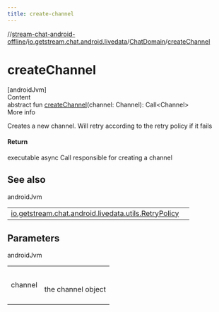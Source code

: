 ```yaml
---
title: create-channel
---
```

//[stream-chat-android-offline](../../../index.md)/[io.getstream.chat.android.livedata](../index.md)/[ChatDomain](index.md)/[createChannel](createChannel.md)



# createChannel  
[androidJvm]  
Content  
abstract fun [createChannel](createChannel.md)(channel: Channel): Call&lt;Channel&gt;  
More info  


Creates a new channel. Will retry according to the retry policy if it fails



#### Return  


executable async Call responsible for creating a channel



## See also  
  
androidJvm  
  
| | |
|---|---|
| <a name="io.getstream.chat.android.livedata/ChatDomain/createChannel/#io.getstream.chat.android.client.models.Channel/PointingToDeclaration/"></a>[io.getstream.chat.android.livedata.utils.RetryPolicy](../../io.getstream.chat.android.livedata.utils/RetryPolicy/index.md)| <a name="io.getstream.chat.android.livedata/ChatDomain/createChannel/#io.getstream.chat.android.client.models.Channel/PointingToDeclaration/"></a>|
  


## Parameters  
  
androidJvm  
  
| | |
|---|---|
| <a name="io.getstream.chat.android.livedata/ChatDomain/createChannel/#io.getstream.chat.android.client.models.Channel/PointingToDeclaration/"></a>channel| <a name="io.getstream.chat.android.livedata/ChatDomain/createChannel/#io.getstream.chat.android.client.models.Channel/PointingToDeclaration/"></a><br/><br/>the channel object<br/><br/>|
  
  



